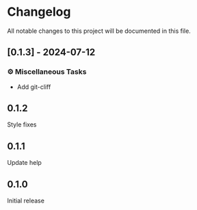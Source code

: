 # Changelog

All notable changes to this project will be documented in this file.

## [0.1.3] - 2024-07-12

### ⚙️ Miscellaneous Tasks

- Add git-cliff

## 0.1.2
Style fixes

## 0.1.1
Update help

## 0.1.0
Initial release
